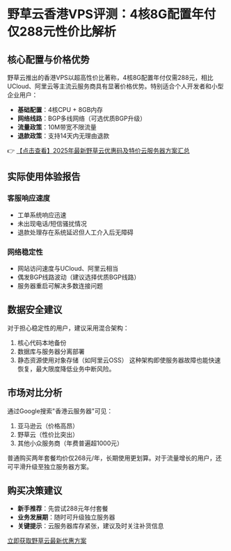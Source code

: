 # 野草云香港VPS评测：4核8G配置年付仅288元性价比解析

## 核心配置与价格优势
野草云推出的香港VPS以超高性价比著称，4核8G配置年付仅需288元，相比UCloud、阿里云等主流云服务商具有显著价格优势。特别适合个人开发者和小型企业用户：

- **基础配置**：4核CPU + 8GB内存
- **网络线路**：BGP多线网络（可选优质BGP升级）
- **流量政策**：10M带宽不限流量
- **退款政策**：支持14天内无理由退款

👉 [【点击查看】2025年最新野草云优惠码及特价云服务器方案汇总](https://bit.ly/yecaoyun)

## 实际使用体验报告
### 客服响应速度
- 工单系统响应迅速
- 未出现电话/短信骚扰情况
- 退款处理存在系统延迟但人工介入后无障碍

### 网络稳定性
- 网站访问速度与UCloud、阿里云相当
- 偶发BGP线路波动（建议选择优质BGP线路）
- 服务器重启可解决多数连接问题

## 数据安全建议
对于担心稳定性的用户，建议采用混合架构：
1. 核心代码本地备份
2. 数据库与服务器分离部署
3. 静态资源使用对象存储（如阿里云OSS）
这种架构即使服务器故障也能快速恢复，最大限度降低业务中断风险。

## 市场对比分析
通过Google搜索"香港云服务器"可见：
1. 亚马逊云（价格高昂）
2. 野草云（性价比突出）
3. 其他小众服务商（年费普遍超1000元）

普通购买两年套餐均价仅268元/年，长期使用更划算。对于流量增长的用户，还可平滑升级至独立服务器方案。

## 购买决策建议
- **新手推荐**：先尝试288元年付套餐
- **业务发展期**：随时可升级独立服务器
- **关键提示**：云服务器库存紧张，建议及时关注补货信息

[立即获取野草云最新优惠方案](https://bit.ly/yecaoyun)